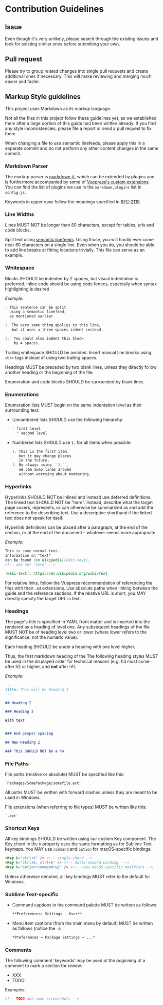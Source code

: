 # Contribution Guidelines

## Issue

Even though it's very unlikely, please search through the existing issues and
look for existing similar ones before submitting your own.

## Pull request

Please try to group related changes into single pull requests and create
additional ones if necessary.
This will make reviewing and merging much easier and faster.

## Markup Style guidelines

This project uses Markdown as its markup language.

Not all the files in this project follow these guidelines yet, as we established
them after a large portion of this guide had been written already.
If you find any style inconsistencies, please file a report or send a pull
request to fix them.

When changing a file to use semantic linefeeds, please apply this in a separate
commit and do not perform any other content changes in the same commit.

### Markdown Parser

The markup parser is [markdown-it][], which can be extended by plugins and is
furthermore accompanied by some of
[Vuepress's custom extensions][vuepress-exts].
You can find the list of plugins we use in the `markdown.plugins` list in
`config.js`.

[markdown-it]: https://github.com/markdown-it/markdown-it
[vuepress-exts]: https://vuepress.vuejs.org/guide/markdown.html

Keywords in upper case follow the meanings specified in [RFC-2119][].

[RFC-2119]: https://tools.ietf.org/html/rfc2119

### Line Widths

Lines MUST NOT be longer than 80 characters, except for tables, urls and code
blocks.

Split text using [semantic linefeeds][].
Using those, you will hardly ever come near 80 characters on a single line.
Even when you do, you should be able to add line breaks at fitting locations
trivially.
This file can serve as an example.

[semantic linefeeds]: https://rhodesmill.org/brandon/2012/one-sentence-per-line/

### Whitespace

Blocks SHOULD be indented by 2 spaces, but visual indentation is preferred.
Inline code should be using code fences, especially when syntax highlighting is
desired.

*Example:*

```md
- This sentence can be split
  using a semantic linefeed,
  as mentioned earlier.

1. The very same thing applies to this line,
   but it uses a three-spaces indent instead.

1.  You could also indent this block
    by 4 spaces.
```

Trailing whitespace SHOULD be avoided.
Insert manual line breaks using `<br>` tags instead of using two trailing
spaces.

Headings MUST be preceded by two blank lines, unless they directly follow
another heading or the beginning of the file.

Enumeration and code blocks SHOULD be surrounded by blank lines.

### Enumerations

Enumeration lists MUST begin on the same indentation level as their surrounding
text.

- Unnumbered lists SHOULD use the following hierarchy:

  ```md
  - first level
    * second level
  ```

- Numbered lists SHOULD use `1.` for all items when possible:

  ```md
  1. This is the first item,
     but it may change places
     in the future.
  1. By always using ``1.``,
     we can swap lines around
     without worrying about numbering.
  ```

### Hyperlinks

Hyperlinks SHOULD NOT be inlined and instead use deferred definitions.
The linked text SHOULD NOT be "here".
Instead, describe what the target page covers, represents, or can otherwise be
summarized as and add the reference to the describing text.
Use a descriptive shorthand if the linked text does not speak for itself.

Hyperlink definitions can be placed after a paragraph, at the end of the
section, or at the end of the document – whatever seems more appropriate.

*Example:*

```md
This is some normal text.
Information on "text"
can be found [on Wikipedia][wiki-text].
<!-- and not "here" -->

[wiki-text]: https://en.wikipedia.org/wiki/Text
```

For relative links, follow the Vuepress recommendation of referencing the files
with their `.md` extensions.
Use absolute paths when linking between the guide and the reference sections.
If the relative URL is short, you MAY directly specify the target URL in text.

### Headings

The page's title is specified in YAML front matter and is inserted into the
rendered as a heading of level one.
Any subsequent headings of the file MUST NOT be of heading level two or lower
(where lower refers to the significance, not the numeric value).

Each heading SHOULD be under a heading with one level higher.

Thus, the first markdown heading of the
The following heading styles MUST be used in the displayed order for technical
reasons (e.g. h3 must come after h2 or higher, and **not** after h1).

*Example:*

```md
---
title: This will be heading 1
---

## Heading 2

### Heading 3

With text


### And proper spacing

## New Heading 2

### This SHOULD NOT be a h4
```

### File Paths

File paths (relative or absolute) MUST be specified like this:

    `Packages/SomePackage/somefile.ext`

All paths MUST be written with forward slashes unless they are meant to be used
in Windows.

File extensions (when referring to file types) MUST be written like this:

    `.ext`

### Shortcut Keys

All key bindings SHOULD be written using our custom Key component.
The Key chord in the `k` property uses the same formatting as for Sublime Text
keymaps.
You MAY use `command` and `option` for macOS-specific bindings.

```html
<Key k="ctrl+t" /> <!-- single-chord -->
<Key k="ctrl+k, ctrl+k" /> <!-- multi-choord binding  -->
<Key k="option+command+up" /> <!-- uses macOS-specific modifiers -->
```

Unless otherwise denoted, all key bindings MUST refer to the default for
Windows.

### Sublime Text-specific

- Command captions in the command palette MUST be written as follows:

  ```md
  **Preferences: Settings - User**
  ```

- Menu item captions (from the main menu by default) MUST be written as follows
  (notice the `→`):

  ```md
  *Preferences → Package Settings → ...*
  ```

### Comments

The following comment 'keywords' may be used *at the beginning* of a comment to
mark a section for review:

- XXX
- TODO

Examples:

```md
<!-- TODO add some screenshots -->
```
